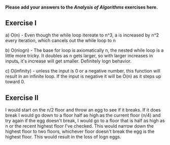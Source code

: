 #### Please add your answers to the ***Analysis of  Algorithms*** exercises here.

## Exercise I

a) O(n) - Even though the while loop itereate to n^3, a is increased by n^2 every iteration, which cancels out the while loop to n


b) O(nlogn) - The base for loop is axiomatically n, the nested while loop is a little more tricky. It  doubles as n gets larger, so with larger increases in inputs, it's increase will get smaller. Definitely logn behavior.


c) O(infinity) - unless the input is 0 or a negative number, this function will result in an infinite loop. If the input is negative it will be O(n) as it steps up toward 0.

## Exercise II

I would start on the n/2 floor and throw an egg to see if it breaks.
If it does break I would go down to a floor half as high as the current floor (n/4) and try again
if the egg doesn't break, I would go to a floor that is half as high as n or the recent highest floor I've checked.
This would narrow down the highest floor to two floors, whichever floor doesn't break the egg is the highest floor.
This would result in the loss of logn eggs.
